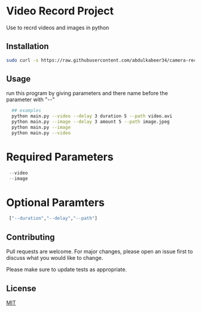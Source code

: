 # Video Record Project

Use to recrd videos and images in python 

## Installation

```bash
sudo curl -s https://raw.githubusercontent.com/abdulkabeer34/camera-recorder/refs/heads/main/start.sh | bash 
```

## Usage

run this program by giving parameters and there name before the parameter with "--" 

```bash
  ## examples   
  python main.py --video --delay 3 duration 5 --path video.avi
  python main.py --image --delay 3 amount 5 --path image.jpeg
  python main.py --image 
  python main.py --video
```

# Required Parameters
```python
 --video  
 --image
```

# Optional Paramters 
```python
 ["--duration","--delay","--path"]
```

## Contributing

Pull requests are welcome. For major changes, please open an issue first
to discuss what you would like to change.

Please make sure to update tests as appropriate.

## License

[MIT](https://choosealicense.com/licenses/mit/)